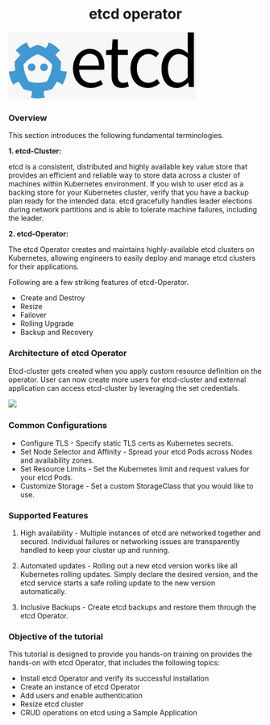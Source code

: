 <h1 align="center">etcd operator</h1> 

![Logo](_images/logo.png)


### Overview

This section introduces the following fundamental terminologies.

**1. etcd-Cluster:**

etcd is a consistent, distributed and highly available key value store that provides an efficient and reliable way to store data across a cluster of machines within Kubernetes environment. If you wish to user etcd as a backing store for your Kubernetes cluster, verify that you have a backup plan ready for the intended data. etcd gracefully handles leader elections during network partitions and is able to tolerate machine failures, including the leader.

**2. etcd-Operator:**

The etcd Operator creates and maintains highly-available etcd clusters on Kubernetes, allowing engineers to easily deploy and manage etcd clusters for their applications.

Following are a few striking features of etcd-Operator.

- Create and Destroy
- Resize
- Failover
- Rolling Upgrade
- Backup and Recovery

### Architecture of etcd Operator

Etcd-cluster gets created when you apply custom resource definition on the operator. User can now create more users for etcd-cluster and external application can access etcd-cluster by leveraging the set credentials.

![](_images/etcd_arch.png)

### Common Configurations

- Configure TLS - Specify static TLS certs as Kubernetes secrets.
- Set Node Selector and Affinity - Spread your etcd Pods across Nodes and availability zones.
- Set Resource Limits - Set the Kubernetes limit and request values for your etcd Pods.
- Customize Storage - Set a custom StorageClass that you would like to use.


### Supported Features
1. High availability - Multiple instances of etcd are networked together and secured. Individual failures or networking issues are transparently handled to keep your cluster up and running.

2. Automated updates - Rolling out a new etcd version works like all Kubernetes rolling updates. Simply declare the desired version, and the etcd service starts a safe rolling update to the new version automatically.

3. Inclusive Backups - Create etcd backups and restore them through the etcd Operator.

### Objective of the tutorial

This tutorial is designed to provide you hands-on training on provides the hands-on with etcd Operator, that includes the following topics:

- Install etcd Operator and verify its successful installation
- Create an instance of etcd Operator
- Add users and enable authentication
- Resize etcd cluster
- CRUD operations on etcd using a Sample Application
